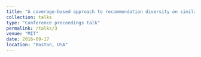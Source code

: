 ```yaml
---
title: "A coverage-based approach to recommendation diversity on similarity graph"
collection: talks
type: "Conference proceedings talk"
permalink: /talks/3
venue: "MIT"
date: 2016-09-17
location: "Boston, USA"
---
```

